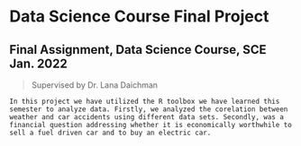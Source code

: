 # Data Science Course Final Project
## Final Assignment, Data Science Course, SCE Jan. 2022

>Supervised by Dr. Lana Daichman
```
In this project we have utilized the R toolbox we have learned this semester to analyze data. Firstly, we analyzed the corelation between weather and car accidents using different data sets. Secondly, was a financial question addressing whether it is economically worthwhile to sell a fuel driven car and to buy an electric car.
```



